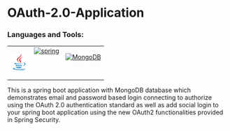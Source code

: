 # OAuth-2.0-Application

<h3 align="left">Languages and Tools:</h3>
<table>
    <tbody>
        <tr valign="top">
            <td> <p align="left"> <a href="https://www.java.com" target="_blank" rel="noreferrer"> <img src="https://raw.githubusercontent.com/devicons/devicon/master/icons/java/java-original.svg" title="Java" alt="java" width="40" height="40"/> </a> </td>
            <td> <a href="https://spring.io/" target="_blank" rel="noreferrer"> <img src="https://www.vectorlogo.zone/logos/springio/springio-icon.svg" title="Spring Boot" alt="spring" width="40" height="40"/> </a> </td>
            <td> <p align="left"> <a href="https://www.mongodb.com/" target="_blank" rel="noreferrer"> <img src="https://s3-symbol-logo.tradingview.com/mongodb--big.svg" title="MongoDB" alt="MongoDB" width="40" height="40"/> </a> </td>
        </p>
        </tr>
    </tbody>
</table>

This is a spring boot application with MongoDB database which demonstrates email and password based login connecting to authorize using the OAuth 2.0 authentication standard as well as add social login to your spring boot application using the new OAuth2 functionalities provided in Spring Security.
